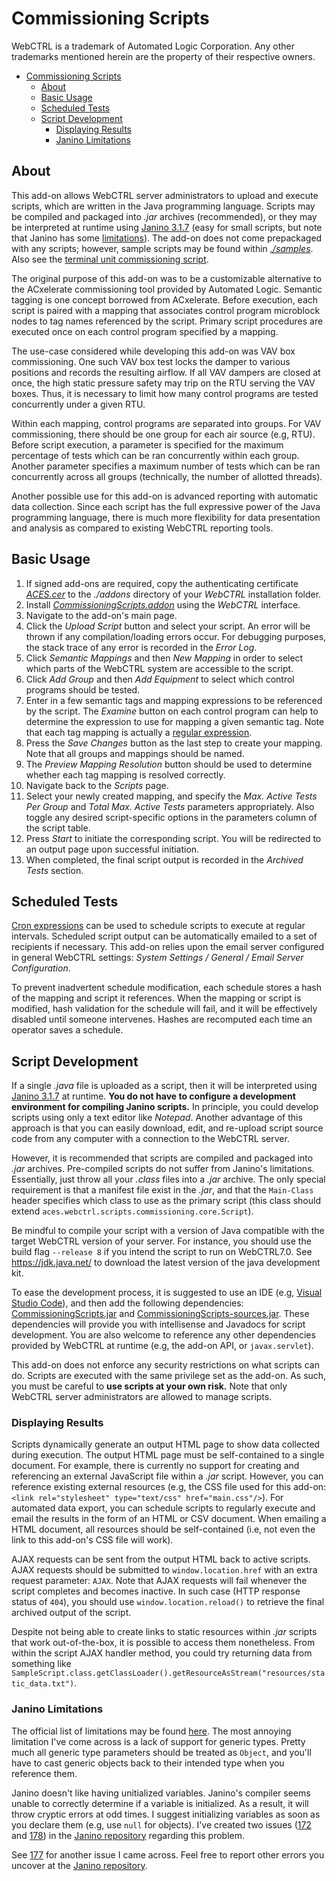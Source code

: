 # Commissioning Scripts

WebCTRL is a trademark of Automated Logic Corporation. Any other trademarks mentioned herein are the property of their respective owners.

- [Commissioning Scripts](#commissioning-scripts)
  - [About](#about)
  - [Basic Usage](#basic-usage)
  - [Scheduled Tests](#scheduled-tests)
  - [Script Development](#script-development)
    - [Displaying Results](#displaying-results)
    - [Janino Limitations](#janino-limitations)

## About

This add-on allows WebCTRL server administrators to upload and execute scripts, which are written in the Java programming language. Scripts may be compiled and packaged into *.jar* archives (recommended), or they may be interpreted at runtime using [Janino 3.1.7](http://janino-compiler.github.io/janino/) (easy for small scripts, but note that Janino has some [limitations](#janino-limitations)). The add-on does not come prepackaged with any scripts; however, sample scripts may be found within [*./samples*](./samples). Also see the [terminal unit commissioning script](https://github.com/automatic-controls/terminal-unit-script).

The original purpose of this add-on was to be a customizable alternative to the ACxelerate commissioning tool provided by Automated Logic. Semantic tagging is one concept borrowed from ACxelerate. Before execution, each script is paired with a mapping that associates control program microblock nodes to tag names referenced by the script. Primary script procedures are executed once on each control program specified by a mapping.

The use-case considered while developing this add-on was VAV box commissioning. One such VAV box test locks the damper to various positions and records the resulting airflow. If all VAV dampers are closed at once, the high static pressure safety may trip on the RTU serving the VAV boxes. Thus, it is necessary to limit how many control programs are tested concurrently under a given RTU.

Within each mapping, control programs are separated into groups. For VAV commissioning, there should be one group for each air source (e.g, RTU). Before script execution, a parameter is specified for the maximum percentage of tests which can be ran concurrently within each group. Another parameter specifies a maximum number of tests which can be ran concurrently across all groups (technically, the number of allotted threads).

Another possible use for this add-on is advanced reporting with automatic data collection. Since each script has the full expressive power of the Java programming language, there is much more flexibility for data presentation and analysis as compared to existing WebCTRL reporting tools.

## Basic Usage

1. If signed add-ons are required, copy the authenticating certificate [*ACES.cer*](https://github.com/automatic-controls/addon-dev-script/blob/main/ACES.cer?raw=true) to the *./addons* directory of your *WebCTRL* installation folder.
2. Install [*CommissioningScripts.addon*](https://github.com/automatic-controls/commissioning-scripts/releases/latest/download/CommissioningScripts.addon) using the *WebCTRL* interface.
3. Navigate to the add-on's main page.
4. Click the *Upload Script* button and select your script. An error will be thrown if any compilation/loading errors occur. For debugging purposes, the stack trace of any error is recorded in the *Error Log*.
5. Click *Semantic Mappings* and then *New Mapping* in order to select which parts of the WebCTRL system are accessible to the script.
6. Click *Add Group* and then *Add Equipment* to select which control programs should be tested.
7. Enter in a few semantic tags and mapping expressions to be referenced by the script. The *Examine* button on each control program can help to determine the expression to use for mapping a given semantic tag. Note that each tag mapping is actually a [regular expression](https://docs.oracle.com/en/java/javase/18/docs/api/java.base/java/util/regex/Pattern.html).
8. Press the *Save Changes* button as the last step to create your mapping. Note that all groups and mappings should be named.
9.  The *Preview Mapping Resolution* button should be used to determine whether each tag mapping is resolved correctly.
10. Navigate back to the *Scripts* page.
11. Select your newly created mapping, and specify the *Max. Active Tests Per Group* and *Total Max. Active Tests* parameters appropriately. Also toggle any desired script-specific options in the parameters column of the script table.
12. Press *Start* to initiate the corresponding script. You will be redirected to an output page upon successful initiation.
13. When completed, the final script output is recorded in the *Archived Tests* section.

## Scheduled Tests

[Cron expressions](https://docs.spring.io/spring-framework/docs/current/javadoc-api/org/springframework/scheduling/support/CronExpression.html#parse-java.lang.String-) can be used to schedule scripts to execute at regular intervals. Scheduled script output can be automatically emailed to a set of recipients if necessary. This add-on relies upon the email server configured in general WebCTRL settings: *System Settings / General / Email Server Configuration*.

To prevent inadvertent schedule modification, each schedule stores a hash of the mapping and script it references. When the mapping or script is modified, hash validation for the schedule will fail, and it will be effectively disabled until someone intervenes. Hashes are recomputed each time an operator saves a schedule.

## Script Development

If a single *.java* file is uploaded as a script, then it will be interpreted using [Janino 3.1.7](http://janino-compiler.github.io/janino/) at runtime. **You do not have to configure a development environment for compiling Janino scripts.** In principle, you could develop scripts using only a text editor like *Notepad*. Another advantage of this approach is that you can easily download, edit, and re-upload script source code from any computer with a connection to the WebCTRL server.

However, it is recommended that scripts are compiled and packaged into *.jar* archives. Pre-compiled scripts do not suffer from Janino's limitations. Essentially, just throw all your *.class* files into a *.jar* archive. The only special requirement is that a manifest file exist in the *.jar*, and that the `Main-Class` header specifies which class to use as the primary script (this class should extend `aces.webctrl.scripts.commissioning.core.Script`).

Be mindful to compile your script with a version of Java compatible with the target WebCTRL version of your server. For instance, you should use the build flag `--release 8` if you intend the script to run on WebCTRL7.0. See https://jdk.java.net/ to download the latest version of the java development kit.

To ease the development process, it is suggested to use an IDE (e.g, [Visual Studio Code](https://code.visualstudio.com/)), and then add the following dependencies: [CommissioningScripts.jar](https://github.com/automatic-controls/commissioning-scripts/releases/latest/download/CommissioningScripts.jar) and [CommissioningScripts-sources.jar](https://github.com/automatic-controls/commissioning-scripts/releases/latest/download/CommissioningScripts-sources.jar). These dependencies will provide you with intellisense and Javadocs for script development. You are also welcome to reference any other dependencies provided by WebCTRL at runtime (e.g, the add-on API, or `javax.servlet`).

This add-on does not enforce any security restrictions on what scripts can do. Scripts are executed with the same privilege set as the add-on. As such, you must be careful to **use scripts at your own risk.** Note that only WebCTRL server administrators are allowed to manage scripts.

### Displaying Results

Scripts dynamically generate an output HTML page to show data collected during execution. The output HTML page must be self-contained to a single document. For example, there is currently no support for creating and referencing an external JavaScript file within a *.jar* script. However, you can reference existing external resources (e.g, the CSS file used for this add-on: `<link rel="stylesheet" type="text/css" href="main.css"/>`). For automated data export, you can schedule scripts to regularly execute and email the results in the form of an HTML or CSV document. When emailing a HTML document, all resources should be self-contained (i.e, not even the link to this add-on's CSS file will work).

AJAX requests can be sent from the output HTML back to active scripts. AJAX requests should be submitted to `window.location.href` with an extra request parameter: `AJAX`. Note that AJAX requests will fail whenever the script completes and becomes inactive. In such case (HTTP response status of `404`), you should use `window.location.reload()` to retrieve the final archived output of the script.

Despite not being able to create links to static resources within *.jar* scripts that work out-of-the-box, it is possible to access them nonetheless. From within the script AJAX handler method, you could try returning data from something like `SampleScript.class.getClassLoader().getResourceAsStream("resources/static_data.txt")`.

### Janino Limitations

The official list of limitations may be found [here](http://janino-compiler.github.io/janino/#limitations). The most annoying limitation I've come across is a lack of support for generic types. Pretty much all generic type parameters should be treated as `Object`, and you'll have to cast generic objects back to their intended type when you reference them.

Janino doesn't like having unitialized variables. Janino's compiler seems unable to correctly determine if a variable is initialized. As a result, it will throw cryptic errors at odd times. I suggest initializing variables as soon as you declare them (e.g, use `null` for objects). I've created two issues ([172](https://github.com/janino-compiler/janino/issues/172) and [178](https://github.com/janino-compiler/janino/issues/178)) in the [Janino repository](https://github.com/janino-compiler/janino) regarding this problem.

See [177](https://github.com/janino-compiler/janino/issues/177) for another issue I came across. Feel free to report other errors you uncover at the [Janino repository](https://github.com/janino-compiler/janino/issues).